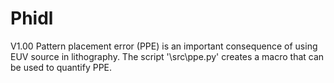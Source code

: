 # Phidl

V1.00
Pattern placement error (PPE) is an important consequence of using EUV source in lithography.
The script '\src\ppe.py' creates a macro that can be used to quantify PPE.
